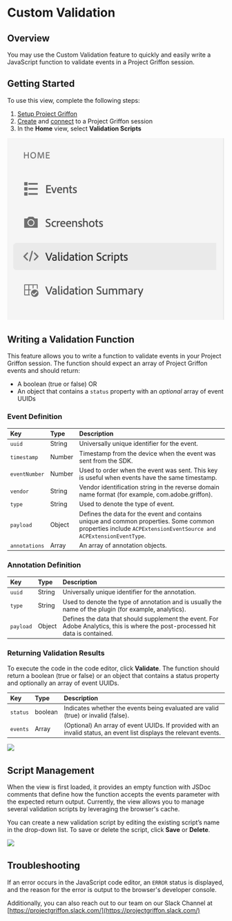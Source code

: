 # Custom Validation

## Overview

You may use the Custom Validation feature to quickly and easily write a JavaScript function to validate events in a Project Griffon session.

## Getting Started

To use this view, complete the following steps:

1. [Setup Project Griffon](../set-up-project-griffon.md)
2. [Create](./#creating-sessions) and [connect](./#connecting-to-a-session) to a Project Griffon session
3. In the **Home** view, select **Validation Scripts**

![Custom Validation](../../../.gitbook/assets/validation_menu.png)

## Writing a Validation Function

This feature allows you to write a function to validate events in your Project Griffon session. The function should expect an array of Project Griffon events and should return:

* A boolean \(true or false\) OR
* An object that contains a `status` property with an _optional_ array of event UUIDs

### Event Definition

| Key | Type | Description |
| :--- | :--- | :--- |
| `uuid` | String | Universally unique identifier for the event. |
| `timestamp` | Number | Timestamp from the device when the event was sent from the SDK. |
| `eventNumber` | Number | Used to order when the event was sent. This key is useful when events have the same timestamp. |
| `vendor` | String | Vendor identification string in the reverse domain name format \(for example, com.adobe.griffon\). |
| `type` | String | Used to denote the type of event. |
| `payload` | Object | Defines the data for the event and contains unique and common properties. Some common properties include `ACPExtensionEventSource and ACPExtensionEventType`. |
| `annotations` | Array | An array of annotation objects. |

### Annotation Definition

| Key | Type | Description |
| :--- | :--- | :--- |
| `uuid` | String | Universally unique identifier for the annotation. |
| `type` | String | Used to denote the type of annotation and is usually the name of the plugin \(for example, analytics\). |
| `payload` | Object | Defines the data that should supplement the event. For Adobe Analytics, this is where the post-processed hit data is contained. |

### Returning Validation Results

To execute the code in the code editor, click **Validate**. The function should return a boolean \(true or false\) or an object that contains a status property and optionally an array of event UUIDs.

| Key | Type | Description |
| :--- | :--- | :--- |
| `status` | boolean | Indicates whether the events being evaluated are valid \(true\) or invalid \(false\). |
| `events` | Array | \(Optional\) An array of event UUIDs. If provided with an invalid status, an event list displays the relevant events. |

![](../../../.gitbook/assets/griffon-custom-validation-invalid.png)

## Script Management

When the view is first loaded, it provides an empty function with JSDoc comments that define how the function accepts the events parameter with the expected return output. Currently, the view allows you to manage several validation scripts by leveraging the browser's cache.

You can create a new validation script by editing the existing script’s name in the drop-down list. To save or delete the script, click **Save** or **Delete**.

![](../../../.gitbook/assets/griffon-custom-validation-save.png)

## Troubleshooting

If an error occurs in the JavaScript code editor, an `ERROR` status is displayed, and the reason for the error is output to the browser's developer console.

Additionally, you can also reach out to our team on our Slack Channel at [https://projectgriffon.slack.com/](https://projectgriffon.slack.com/)

